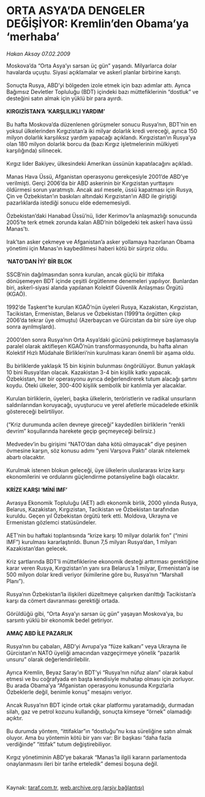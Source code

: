 # ORTA ASYA’DA DENGELER DEĞİŞİYOR: Kremlin’den Obama’ya ‘merhaba’

*Hakan Aksay 07.02.2009*

<div class="taraf_structure_2col_1zq">
<div class="margen_n">



 <p>Moskova’da “Orta Asya’yı sarsan üç gün” yaşandı. Milyarlarca dolar havalarda uçuştu. Siyasi açıklamalar ve askerî planlar birbirine karıştı. <br/><br/>Sonuçta Rusya, ABD’yi bölgeden izole etmek için bazı adımlar attı. Ayrıca Bağımsız Devletler Topluluğu (BDT) içindeki bazı müttefiklerinin “dostluk” ve desteğini satın almak için yüklü bir para ayırdı.<b> <br/><br/>KIRGIZİSTAN’A ‘KARŞLILIKLI YARDIM’</b> <br/><br/>Bu hafta Moskova’da düzenlenen görüşmeler sonucu Rusya’nın, BDT’nin en yoksul ülkelerinden Kırgızistan’a iki milyar dolarlık kredi vereceği, ayrıca 150 milyon dolarlık karşılıksız yardım yapacağı açıklandı. Kırgızistan’ın Rusya’ya olan 180 milyon dolarlık borcu da (bazı Kırgız işletmelerinin mülkiyeti karşılığında) silinecek. <br/><br/>Kırgız lider Bakiyev, ülkesindeki Amerikan üssünün kapatılacağını açıkladı. <br/><br/>Manas Hava Üssü, Afganistan operasyonu gerekçesiyle 2001’de ABD’ye verilmişti. Gerçi 2006’da bir ABD askerinin bir Kırgızistan yurttaşını öldürmesi sorun yaratmıştı. Ancak asıl mesele, üssü kapatması için Rusya, Çin ve Özbekistan’ın baskıları altındaki Kırgızistan’ın ABD ile giriştiği pazarlıklarda istediği sonucu elde edememesiydi. <br/><br/>Özbekistan’daki Hanabad Üssü’nü, lider Kerimov’la anlaşmazlığı sonucunda 2005’te terk etmek zorunda kalan ABD’nin bölgedeki tek askerî hava üssü Manas’tı. <br/><br/>Irak’tan asker çekmeye ve Afganistan’a asker yollamaya hazırlanan Obama yönetimi için Manas’ın kaybedilmesi haberi kötü bir sürpriz oldu.<b> <br/><br/>‘NATO’DAN İYİ’ BİR BLOK</b> <br/><br/>SSCB’nin dağılmasından sonra kurulan, ancak güçlü bir ittifaka dönüşemeyen BDT içinde çeşitli örgütlenme denemeleri yapılıyor. Bunlardan biri, askerî-siyasi alanda yapılanan Kolektif Güvenlik Anlaşması Örgütü (KGAÖ). <br/><br/>1992’de Taşkent’te kurulan KGAÖ’nün üyeleri Rusya, Kazakistan, Kırgızistan, Tacikistan, Ermenistan, Belarus ve Özbekistan (1999’ta örgütten çıkıp 2006’da tekrar üye olmuştu) (Azerbaycan ve Gürcistan da bir süre üye olup sonra ayrılmışlardı). <br/><br/>2000’den sonra Rusya’nın Orta Asya’daki gücünü pekiştirmeye başlamasıyla paralel olarak aktifleşen KGAÖ’nün transformasyonunda, bu hafta alınan Kolektif Hızlı Müdahale Birlikleri’nin kurulması kararı önemli bir aşama oldu. <br/><br/>Bu birliklerde yaklaşık 15 bin kişinin bulunması öngörülüyor. Bunun yaklaşık 10 bini Rusya’dan olacak. Kazakistan 3-4 bin kişilik katkı yapacak. Özbekistan, her bir operasyonu ayrıca değerlendirerek tutum alacağı şartını koydu. Öteki ülkeler, 300-400 kişilik sembolik bir katılımla yer alacaklar. <br/><br/>Kurulan birliklerin, üyeleri, başka ülkelerin, teröristlerin ve radikal unsurların saldırılarından koruyacağı, uyuşturucu ve yerel afetlerle mücadelede etkinlik göstereceği belirtiliyor. <br/><br/>(“Kriz durumunda acilen devreye gireceği” kaydedilen birliklerin “renkli devrim” koşullarında harekete geçip geçmeyeceği belirsiz.) <br/><br/>Medvedev’in bu girişimi “NATO’dan daha kötü olmayacak” diye peşinen övmesine karşın, söz konusu adımı “yeni Varşova Paktı” olarak nitelemek abartı olacaktır. <br/><br/>Kurulmak istenen blokun geleceği, üye ülkelerin uluslararası krize karşı ekonomilerini ve ordularını güçlendirme potansiyeline bağlı olacaktır. <b><br/><br/>KRİZE KARŞI ‘MİNİ IMF’ </b><br/><br/>Avrasya Ekonomik Topluluğu (AET) adlı ekonomik birlik, 2000 yılında Rusya, Belarus, Kazakistan, Kırgızistan, Tacikistan ve Özbekistan tarafından kuruldu. Geçen yıl Özbekistan örgütü terk etti. Moldova, Ukrayna ve Ermenistan gözlemci statüsündeler. <br/><br/>AET’nin bu haftaki toplantısında “krize karşı 10 milyar dolarlık fon” (“mini IMF”) kurulması kararlaştırıldı. Bunun 7,5 milyarı Rusya’dan, 1 milyarı Kazakistan’dan gelecek. <br/><br/>Kriz şartlarında BDT’li müttefiklerine ekonomik desteği arttırması gerektiğine karar veren Rusya, Kırgızistan’ın yanı sıra Belarus’a 1 milyar, Ermenistan’a ise 500 milyon dolar kredi veriyor (kimilerine göre bu, Rusya’nın “Marshall Planı”). <br/><br/>Rusya’nın Özbekistan’la ilişkileri düzeltmeye çalışırken darılttığı Tacikistan’a karşı da cömert davranması gerektiği ortada. <br/><br/>Görüldüğü gibi, “Orta Asya’yı sarsan üç gün” yaşayan Moskova’ya, bu sarsıntı yüklü bir ekonomik bedel getiriyor.<b> <br/><br/>AMAÇ ABD İLE PAZARLIK</b> <br/><br/>Rusya’nın bu çabaları, ABD’yi Avrupa’ya “füze kalkanı” veya Ukrayna ile Gürcistan’ın NATO üyeliği amacından vazgeçirmeye yönelik “pazarlık unsuru” olarak değerlendirilebilir. <br/><br/>Ayrıca Kremlin, Beyaz Saray’ın BDT’yi “Rusya’nın nüfuz alanı” olarak kabul etmesi ve bu coğrafyada en başta kendisiyle muhatap olması için zorluyor. Bu arada Obama’ya “Afganistan operasyonu konusunda Kırgızlarla Özbeklerle değil, benimle konuş” mesajını veriyor. <br/><br/>Ancak Rusya’nın BDT içinde ortak çıkar platformu yaratamadığı, durmadan silah, gaz ve petrol kozunu kullandığı, sonuçta kimseye “örnek” olamadığı açıktır. <br/><br/>Bu durumda yöntem, “ittifaklar”ın “dostluğu”nu kısa süreliğine satın almak oluyor. Ama bu yöntemin kötü bir yanı var: Bir başkası “daha fazla verdiğinde” “ittifak” tutum değiştirebiliyor. <br/><br/>Kırgız yönetiminin ABD’ye bakarak “Manas’la ilgili kararın parlamentoda onaylanmasını ileri bir tarihe erteledik” demesi boşuna değil.</p>

<br/>


<div id="taraf_not">
</div>

</div>


</div>

Kaynak: [taraf.com.tr](http://www.taraf.com.tr:80/makale/3916.htm), [web.archive.org (arşiv bağlantısı)](http://web.archive.org/web/20090319034618/http://www.taraf.com.tr:80/makale/3916.htm)
